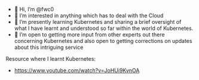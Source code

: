 - 👋 Hi, I’m @fwc0
- 👀 I’m interested in anything which has to deal with the Cloud
- 🌱 I’m presently learning Kubernetes and sharing a brief oversight of what I have learnt and understood so far within the world of Kubernetes.
- 💞️ I’m open to getting more input from other experts out there concerning Kubernetes and also open to getting corrections on updates about this intriguing service

Resource where I learnt Kubernetes: 
  - https://www.youtube.com/watch?v=JoHUi9KvnOA

<!---
fwc0/fwc0 is a ✨ special ✨ repository because its `README.md` (this file) appears on your GitHub profile.
You can click the Preview link to take a look at your changes.
--->
